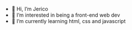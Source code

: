 - 👋 Hi, I’m Jerico
- 👀 I’m interested in being a front-end web dev
- 🌱 I’m currently learning html, css and javascript

<!---
cout05/cout05 is a ✨ special ✨ repository because its `README.md` (this file) appears on your GitHub profile.
You can click the Preview link to take a look at your changes.
--->
